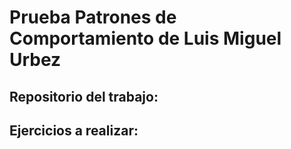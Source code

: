 # Prueba Patrones de Comportamiento de Luis Miguel Urbez

## Repositorio del trabajo:

## Ejercicios a realizar:

